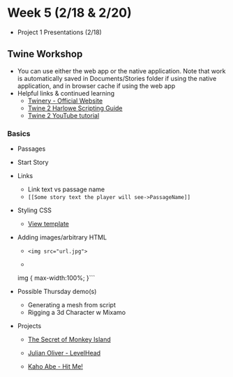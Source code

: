 # Week 5 (2/18 & 2/20)

+ Project 1 Presentations (2/18)

## Twine Workshop
+ You can use either the web app or the native application. Note that work is automatically saved in Documents/Stories folder if using the native application, and in browser cache if using the web app
+ Helpful links & continued learning
  + [Twinery - Official Website](https://twinery.org/)
  + [Twine 2 Harlowe Scripting Guide](https://twine2.neocities.org/)
  + [Twine 2 YouTube tutorial](https://www.youtube.com/watch?v=iKFZhIHD7Xk)

### Basics
+ Passages
+ Start Story
+ Links
  + Link text vs passage name
  + ```[[Some story text the player will see->PassageName]]```
+ Styling CSS
  + [View template](twine.css)
+ Adding images/arbitrary HTML
  + ```<img src="url.jpg">```
  + ```/* scale the image with browser window */
  img {
    max-width:100%;
  }```

+ Possible Thursday demo(s)
  + Generating a mesh from script
  + Rigging a 3d Character w Mixamo

+ Projects
  + [The Secret of Monkey Island](https://playclassic.games/games/point-n-click-adventure-dos-games-online/play-secret-monkey-island-online/)

  + [Julian Oliver - LevelHead](https://vimeo.com/1320756)
  + [Kaho Abe - Hit Me!](https://kahoabe.net/portfolio/hit-me/)
